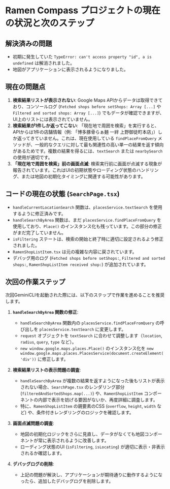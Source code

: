 # Ramen Compass プロジェクトの現在の状況と次のステップ

## 解決済みの問題

*   初期に発生していた `TypeError: can't access property "id", a is undefined` は解消されました。
*   地図がアプリケーションに表示されるようになりました。

## 現在の問題点

1.  **検索結果リストが表示されない**: Google Maps APIからデータは取得できており、コンソールログ (`Fetched shops before setShops: Array [...]` や `Filtered and sorted shops: Array [...]`) でもデータが確認できますが、UI上のリストには表示されていません。
2.  **検索結果が1件しか返ってこない**: 「現在地で周囲を検索」を実行すると、APIからは1件の店舗情報（例: 「博多豚骨らぁ麺 一絆 上野御徒町本店」）しか返ってきていません。これは、現在使用している `findPlaceFromQuery` メソッドが、一般的なクエリに対して最も関連性の高い単一の結果を返す傾向があるためです。複数の結果を得るには、`textSearch` または `nearbySearch` の使用が適切です。
3.  **「現在地で周囲を検索」前の画面点滅**: 検索実行前に画面が点滅する現象が報告されています。これはUIの初期状態やローディング状態のハンドリング、または地図の初期化タイミングに関連する可能性があります。

## コードの現在の状態 (`SearchPage.tsx`)

*   `handleCurrentLocationSearch` 関数は、`placesService.textSearch` を使用するように修正済みです。
*   `handleSearchByArea` 関数は、まだ `placesService.findPlaceFromQuery` を使用しており、`Place()` のインスタンス化も残っています。この部分の修正がまだ完了していません。
*   `isFiltering` ステートは、検索の開始と終了時に適切に設定されるよう修正されました。
*   `RamenShopListItem.tsx` は元の複雑な内容に戻されています。
*   デバッグ用のログ (`Fetched shops before setShops:`, `Filtered and sorted shops:`, `RamenShopListItem received shop:`) が追加されています。

## 次回の作業ステップ

次回GeminiCLIを起動された際には、以下のステップで作業を進めることを推奨します。

1.  **`handleSearchByArea` 関数の修正**:
    *   `handleSearchByArea` 関数内の `placesService.findPlaceFromQuery` の呼び出しを `placesService.textSearch` に変更します。
    *   `request` オブジェクトを `textSearch` に合わせて調整します（`location`, `radius`, `query`, `type` など）。
    *   `new window.google.maps.places.Place()` のインスタンス化を `new window.google.maps.places.PlacesService(document.createElement('div'))` に修正します。

2.  **検索結果リストの表示問題の調査**:
    *   `handleSearchByArea` が複数の結果を返すようになった後もリストが表示されない場合、`SearchPage.tsx` のレンダリング部分 (`filteredAndSortedShops.map(...)`) や、`RamenShopListItem` コンポーネントの内部で表示を妨げる要因がないか、再度詳細に調査します。
    *   特に、`RamenShopListItem` の親要素のCSS (`overflow`, `height`, `width` など) や、条件付きレンダリングのロジックを確認します。

3.  **画面点滅問題の調査**:
    *   地図の初期化ロジックをさらに見直し、データがなくても地図コンポーネントが常に表示されるように改善します。
    *   ローディング状態のUI (`isFiltering`, `isLocating`) が適切に表示・非表示されるか確認します。

4.  **デバッグログの削除**:
    *   上記の問題が解決し、アプリケーションが期待通りに動作するようになったら、追加したデバッグログを削除します。
